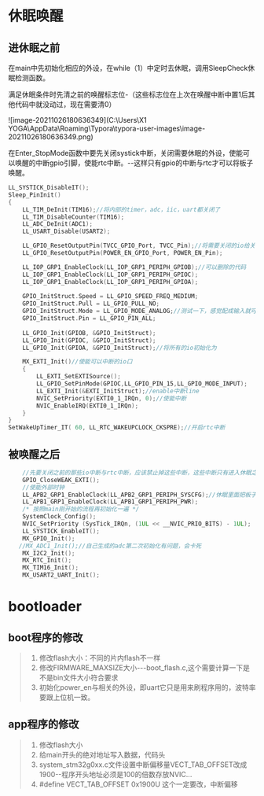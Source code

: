 # 休眠唤醒

## 进休眠之前

在main中先初始化相应的外设，在while（1）中定时去休眠，调用SleepCheck休眠检测函数。

满足休眠条件时先清之前的唤醒标志位-（这些标志位在上次在唤醒中断中置1后其他代码中就没动过，现在需要清0）

![image-20211026180636349](C:\Users\X1 YOGA\AppData\Roaming\Typora\typora-user-images\image-20211026180636349.png)

在Enter_StopMode函数中要先关闭systick中断，关闭需要休眠的外设，使能可以唤醒的中断gpio引脚，使能rtc中断。--这样只有gpio的中断与rtc才可以将板子唤醒。

```c
LL_SYSTICK_DisableIT();
Sleep_PinInit()
{
	LL_TIM_DeInit(TIM16);//将内部的timer，adc，iic，uart都关闭了
	LL_TIM_DisableCounter(TIM16);
	LL_ADC_DeInit(ADC1);
	LL_USART_Disable(USART2);

	LL_GPIO_ResetOutputPin(TVCC_GPIO_Port, TVCC_Pin);//将需要关闭的io给关了
	LL_GPIO_ResetOutputPin(POWER_EN_GPIO_Port, POWER_EN_Pin);

	LL_IOP_GRP1_EnableClock(LL_IOP_GRP1_PERIPH_GPIOB);//可以删除的代码
	LL_IOP_GRP1_EnableClock(LL_IOP_GRP1_PERIPH_GPIOC);
	LL_IOP_GRP1_EnableClock(LL_IOP_GRP1_PERIPH_GPIOA);
    
	GPIO_InitStruct.Speed = LL_GPIO_SPEED_FREQ_MEDIUM;
	GPIO_InitStruct.Pull = LL_GPIO_PULL_NO;
	GPIO_InitStruct.Mode = LL_GPIO_MODE_ANALOG;//测试一下，感觉配成输入就可以，主要就是降低功耗
	GPIO_InitStruct.Pin = LL_GPIO_PIN_ALL;
	
	LL_GPIO_Init(GPIOB, &GPIO_InitStruct);
	LL_GPIO_Init(GPIOC, &GPIO_InitStruct);
	LL_GPIO_Init(GPIOA, &GPIO_InitStruct);//将所有的io初始化为

	MX_EXTI_Init()//使能可以中断的io口
    {
        LL_EXTI_SetEXTISource();
        LL_GPIO_SetPinMode(GPIOC,LL_GPIO_PIN_15,LL_GPIO_MODE_INPUT);
        LL_EXTI_Init(&EXTI_InitStruct);//enable中断line
        NVIC_SetPriority(EXTI0_1_IRQn, 0);//使能中断
		NVIC_EnableIRQ(EXTI0_1_IRQn);
    }
}
SetWakeUpTimer_IT( 60, LL_RTC_WAKEUPCLOCK_CKSPRE);//开启rtc中断
```

## 被唤醒之后

```c
	//先要关闭之前的那些io中断与rtc中断，应该禁止掉这些中断，这些中断只有进入休眠之前才会被用到
	GPIO_CloseWEAK_EXTI();
	//使能外部时钟
	LL_APB2_GRP1_EnableClock(LL_APB2_GRP1_PERIPH_SYSCFG);//休眠里面把板子上的外设时钟都给关了。
	LL_APB1_GRP1_EnableClock(LL_APB1_GRP1_PERIPH_PWR);
	/* 按照main刚开始的流程再初始化一遍 */
	SystemClock_Config();
	NVIC_SetPriority (SysTick_IRQn, (1UL << __NVIC_PRIO_BITS) - 1UL); 
	LL_SYSTICK_EnableIT();
	MX_GPIO_Init();
   //MX_ADC1_Init();//自己生成的adc第二次初始化有问题，会卡死
    MX_I2C2_Init();
    MX_RTC_Init();
    MX_TIM16_Init();
    MX_USART2_UART_Init();
```

# bootloader

## boot程序的修改

> 1. 修改flash大小：不同的片内flash不一样
> 2. 修改FIRMWARE_MAXSIZE大小---boot_flash.c,这个需要计算一下是不是bin文件大小符合要求
> 3. 初始化power_en与相关的外设，即uart它只是用来刷程序用的，波特率要跟上位机一致。

## app程序的修改

> 1. 修改flash大小
> 2. 给main开头的绝对地址写入数据，代码头
> 3. system_stm32g0xx.c文件设置中断偏移量VECT_TAB_OFFSET改成1900--程序开头地址必须是100的倍数存放NVIC...
> 4. #define VECT_TAB_OFFSET  0x1900U  这个一定要改，中断偏移